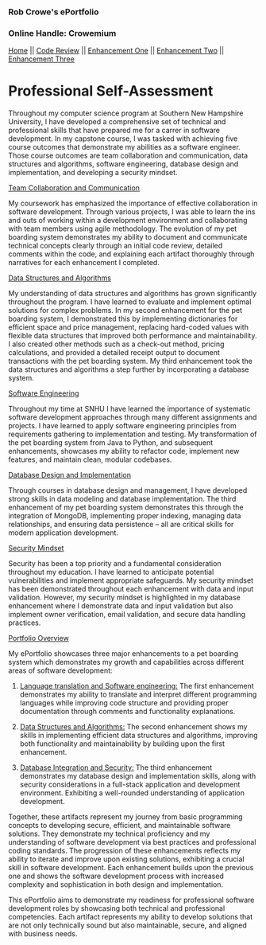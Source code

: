 ### Rob Crowe's ePortfolio
### Online Handle: Crowemium

[Home](README.md)  ||  [Code Review](CodeReview.md)  ||  [Enhancement One](enhancement1.md)  ||  [Enhancement Two](enhancement2.md)  ||  [Enhancement Three](enhancement3.md)

# Professional Self-Assessment
<p>Throughout my computer science program at Southern New Hampshire University, I have developed a comprehensive set of technical and professional skills that have prepared me for a carrer in software development. In my capstone course, I was tasked with achieving five course outcomes that demonstrate my abilities as a software engineer. Those course outcomes are team collaboration and communication, data structures and algorithms, software engineering, database design and implementation, and developing a security mindset.</p>

<ins>Team Collaboration and Communication</ins>

<p>My coursework has emphasized the importance of effective collaboration in software development. Through various projects, I was able to learn the ins and outs of working within a development environment and collaborating with team members using agile methodology. The evolution of my pet boarding system demonstrates my ability to document and communicate technical concepts clearly through an initial code review, detailed comments within the code, and explaining each artifact thoroughly through narratives for each enhancement I completed.</p>

<ins>Data Structures and Algorithms</ins>

<p>My understanding of data structures and algorithms has grown significantly throughout the program. I have learned to evaluate and implement optimal solutions for complex problems. In my second enhancement for the pet boarding system, I demonstrated this by implementing dictionaries for efficient space and price management, replacing hard-coded values with flexible data structures that improved both performance and maintainability. I also created other methods such as a check-out method, pricing calculations, and provided a detailed receipt output to document transactions with the pet boarding system. My third enhancement took the data structures and algorithms a step further by incorporating a database system.</p>

<ins>Software Engineering</ins>

<p>Throughout my time at SNHU I have learned the importance of systematic software development approaches through many different assignments and projects. I have learned to apply software engineering principles from requirements gathering to implementation and testing. My transformation of the pet boarding system from Java to Python, and subsequent enhancements, showcases my ability to refactor code, implement new features, and maintain clean, modular codebases.</p>

<ins>Database Design and Implementation</ins>

<p>Through courses in database design and management, I have developed strong skills in data modeling and database implementation. The third enhancement of my pet boarding system demonstrates this through the integration of MongoDB, implementing proper indexing, managing data relationships, and ensuring data persistence – all are critical skills for modern application development.</p>

<ins>Security Mindset</ins>

<p>Security has been a top priority and a fundamental consideration throughout my education. I have learned to anticipate potential vulnerabilities and implement appropriate safeguards. My security mindset has been demonstrated throughout each enhancement with data and input validation. However, my security mindset is highlighted in my database enhancement where I demonstrate data and input validation but also implement owner verification, email validation, and secure data handling practices.</p>

<ins>Portfolio Overview</ins>

My ePortfolio showcases three major enhancements to a pet boarding system which demonstrates my growth and capabilities across different areas of software development:
1.	<ins>Language translation and Software engineering:</ins> The first enhancement demonstrates my ability to translate and interpret different programming languages while improving code structure and providing proper documentation through comments and functionality explanations.
   
2.	<ins>Data Structures and Algorithms:</ins> The second enhancement shows my skills in implementing efficient data structures and algorithms, improving both functionality and maintainability by building upon the first enhancement.
   
3.	<ins>Database Integration and Security:</ins> The third enhancement demonstrates my database design and implementation skills, along with security considerations in a full-stack application and development environment. Exhibiting a well-rounded understanding of application development.

<p>Together, these artifacts represent my journey from basic programming concepts to developing secure, efficient, and maintainable software solutions. They demonstrate my technical proficiency and my understanding of software development via best practices and professional coding standards. The progression of these enhancements reflects my ability to iterate and improve upon existing solutions, exhibiting a crucial skill in software development. Each enhancement builds upon the previous one and shows the software development process with increased complexity and sophistication in both design and implementation.</p>

<p>This ePortfolio aims to demonstrate my readiness for professional software development roles by showcasing both technical and professional competencies. Each artifact represents my ability to develop solutions that are not only technically sound but also maintainable, secure, and aligned with business needs.</p>
